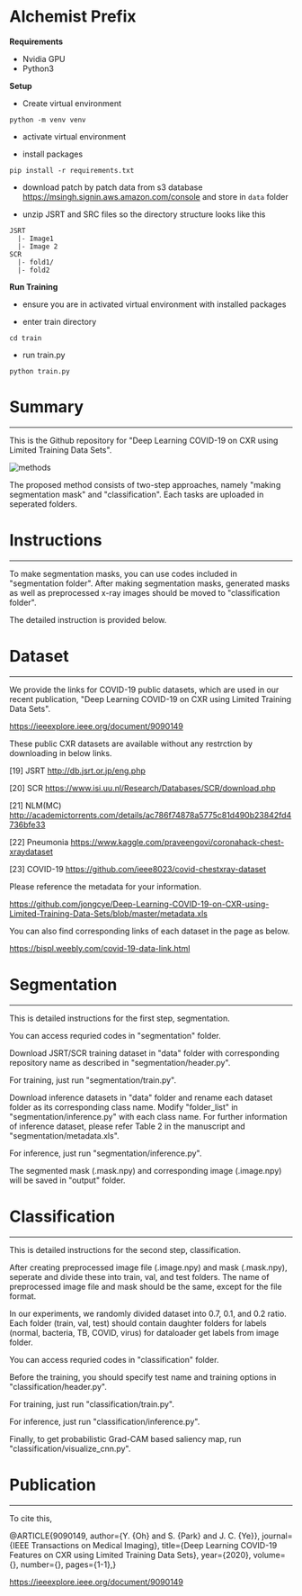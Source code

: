
# Alchemist Prefix

__Requirements__
- Nvidia GPU
- Python3

__Setup__
- Create virtual environment
```
python -m venv venv
```

- activate virtual environment

- install packages
```
pip install -r requirements.txt
```

- download patch by patch data from s3 database https://msingh.signin.aws.amazon.com/console and store in `data` folder

- unzip JSRT and SRC files so the directory structure looks like this
```
JSRT
  |- Image1
  |- Image 2
SCR
  |- fold1/
  |- fold2
```

__Run Training__
- ensure you are in activated virtual environment with installed packages

- enter train directory
```
cd train
```

- run train.py
```
python train.py
```

# Summary
-------
This is the Github repository for "Deep Learning COVID-19 on CXR using Limited Training Data Sets".

![methods](https://user-images.githubusercontent.com/39784965/81655488-3d5de380-9471-11ea-8f4b-b18e5fda7d08.png)

The proposed method consists of two-step approaches, namely "making segmentation mask" and "classification".
Each tasks are uploaded in seperated folders.

# Instructions
-------
To make segmentation masks, you can use codes included in "segmentation folder".
After making segmentation masks, generated masks as well as preprocessed x-ray images should be moved to "classification folder".

The detailed instruction is provided below.



# Dataset
------
We provide the links for COVID-19 public datasets, which are used in our recent publication, "Deep Learning COVID-19 on CXR using Limited Training Data Sets".

https://ieeexplore.ieee.org/document/9090149


These public CXR datasets are available without any restrction by downloading in below links.​

[19] JSRT                http://db.jsrt.or.jp/eng.php

[20] SCR                 https://www.isi.uu.nl/Research/Databases/SCR/download.php

[21] NLM(MC)            http://academictorrents.com/details/ac786f74878a5775c81d490b23842fd4736bfe33

[22] Pneumonia          https://www.kaggle.com/praveengovi/coronahack-chest-xraydataset

[23] COVID-19           https://github.com/ieee8023/covid-chestxray-dataset



Please reference the metadata for your information.

https://github.com/jongcye/Deep-Learning-COVID-19-on-CXR-using-Limited-Training-Data-Sets/blob/master/metadata.xls


You can also find corresponding links of each dataset in the page as below.

https://bispl.weebly.com/covid-19-data-link.html



# Segmentation
------
This is detailed instructions for the first step, segmentation.

You can access requried codes in "segmentation" folder.

Download JSRT/SCR training dataset in "data" folder with corresponding repository name as described in "segmentation/header.py".

For training, just run "segmentation/train.py".

Download inference datasets in "data" folder and rename each dataset folder as its corresponding class name. Modify "folder_list" in "segmentation/inference.py" with each class name. For further information of inference dataset, please refer Table 2 in the manuscript and "segmentation/metadata.xls".

For inference, just run "segmentation/inference.py".

The segmented mask (.mask.npy) and corresponding image (.image.npy) will be saved in "output" folder.


# Classification
------
This is detailed instructions for the second step, classification.

After creating preprocessed image file (.image.npy) and mask (.mask.npy), seperate and divide these into train, val, and test folders. The name of preprocessed image file and mask should be the same, except for the file format.

In our experiments, we randomly divided dataset into 0.7, 0.1, and 0.2 ratio.
Each folder (train, val, test) should contain daughter folders for labels (normal, bacteria, TB, COVID, virus) for dataloader get labels from image folder.

You can access requried codes in "classification" folder.

Before the training, you should specify test name and training options in "classification/header.py".

For training, just run "classification/train.py".

For inference, just run "classification/inference.py".

Finally, to get probabilistic Grad-CAM based saliency map, run "classification/visualize_cnn.py".


# Publication
-------
To cite this, 

@ARTICLE{9090149,
  author={Y. {Oh} and S. {Park} and J. C. {Ye}},
  journal={IEEE Transactions on Medical Imaging}, 
  title={Deep Learning COVID-19 Features on CXR using Limited Training Data Sets}, 
  year={2020},
  volume={},
  number={},
  pages={1-1},}
  
https://ieeexplore.ieee.org/document/9090149
